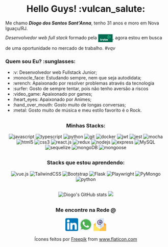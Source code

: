 <h1 align="center">Hello Guys! :vulcan_salute:</h1>

<p>
  Me chamo <strong><i>Diogo dos Santos Sant'Anna</i></strong>, tenho 31 anos e moro em Nova Iguaçu/RJ.
  <br>
    <i>Desenvolvedor web full stack</i> formado pela  <a href="https://www.betrybe.com/"><img src="trybe_img.png" align="center" width="45px"/></a>, agora estou em busca de uma oportunidade no mercado de trabalho.  <i>#vqv</i>
</p>

<h3>Quem sou Eu? :sunglasses:</h3>

<ul>
  <li>:v: Desenvolvedor web Fullstack Junior;</li>
  <li>:monocle_face: Estudando sempre, nem que seja autodidata;</li>
  <li>:wrench: Apaixonado por resolver problemas através da tecnologia</li>
  <li>:surfer: Gosto de sempre tentar, pois não tenho aversão a riscos</li>
  <li>:video_game: Apaixonado por games;</li>
  <li>:heart_eyes: Apaixonado por Animes;</li>
  <li>:hand_over_mouth: Gosto muito de longas conversas;</li>
  <li>:metal: Gosto muito de música e meu estilo favorito é o Rock.</li>
</ul>
  
##

<h3 align="center">Minhas Stacks:</h3>
<div align="center">
  <img src="https://img.shields.io/badge/javascript-%23323330.svg?style=for-the-badge&logo=javascript&logoColor=%23F7DF1E" alt="javascript"/>
  <img src="https://img.shields.io/badge/typescript-%23007ACC.svg?style=for-the-badge&logo=typescript&logoColor=white" alt="typescript"/>
  <img src="https://img.shields.io/badge/python-3670A0?style=for-the-badge&logo=python&logoColor=ffdd54" alt="python"/>
  <img src="https://img.shields.io/badge/git-%23F05033.svg?style=for-the-badge&logo=git&logoColor=white" alt="git"/>
  <img src="https://img.shields.io/badge/docker-%230db7ed.svg?style=for-the-badge&logo=docker&logoColor=white" alt="docker"/>
  <img src="https://img.shields.io/badge/JWT-black?style=for-the-badge&logo=JSON%20web%20tokens" alt="jwt"/>
  <img src="https://img.shields.io/badge/-jest-%23C21325?style=for-the-badge&logo=jest&logoColor=white" alt="jest"/>
  <img src="https://img.shields.io/badge/-mocha-%238D6748?style=for-the-badge&logo=mocha&logoColor=white" alt="mocha"/>
  <img src="https://img.shields.io/badge/html5-%23E34F26.svg?style=for-the-badge&logo=html5&logoColor=white" alt="html5"/>
  <img src="https://img.shields.io/badge/css3-%231572B6.svg?style=for-the-badge&logo=css3&logoColor=white" alt="css3"/>
  <img src="https://img.shields.io/badge/react.js-%2320232a.svg?style=for-the-badge&logo=react&logoColor=%2361DAFB" alt="react.js"/>
  <img src="https://img.shields.io/badge/redux-%23593d88.svg?style=for-the-badge&logo=redux&logoColor=white" alt="redux"/>
  <img src="https://img.shields.io/badge/node.js-6DA55F?style=for-the-badge&logo=node.js&logoColor=white" alt="nodejs"/>
  <img src="https://img.shields.io/badge/express.js-%23404d59.svg?style=for-the-badge&logo=express&logoColor=%2361DAFB" alt="express"/>
  <img src="https://img.shields.io/badge/mysql-%2300f.svg?style=for-the-badge&logo=mysql&logoColor=white" alt="MySQL"/>
  <img src="https://img.shields.io/badge/Sequelize-52B0E7?style=for-the-badge&logo=Sequelize&logoColor=white" alt="sequelize"/>
  <img src="https://img.shields.io/badge/MongoDB-%234ea94b.svg?style=for-the-badge&logo=mongodb&logoColor=white" alt="mongoDB"/>
  <img src="https://img.shields.io/badge/Mongoose-white.svg?style=for-the-badge&color=800" alt="mongoose"/>
</div>

##

<h3 align="center">Stacks que estou aprendendo:</h3>
<div align="center">
  
  <img src="https://img.shields.io/badge/vuejs-%2335495e.svg?style=for-the-badge&logo=vuedotjs&logoColor=%234FC08D" alt="vue.js"/>
  <img src="https://img.shields.io/badge/tailwindcss-%2338B2AC.svg?style=for-the-badge&logo=tailwind-css&logoColor=white" alt="TailwindCSS"/>
  <img src="https://img.shields.io/badge/bootstrap-%23563D7C.svg?style=for-the-badge&logo=bootstrap&logoColor=white" alt="Bootstrap"/>
  <img src="https://img.shields.io/badge/flask-white?style=for-the-badge&logo=flask&logoColor=black" alt="Flask"/>
  <img src="https://img.shields.io/badge/Playwright-1c1e21?style=for-the-badge&logo=playwright&logoColor=#2EAD33" alt="Playwright"/>
  <img src="https://img.shields.io/badge/PyMongo-3670A0?style=for-the-badge&color=%234ea94b" alt="PyMongo"/>
  <img src="https://img.shields.io/badge/Pytest-ffdd54?style=for-the-badge&logo=pytest&logoColor=#0A9EDC" alt="python"/>
</div>

##

<div align="center">
<img width=370 alt="Diogo's GitHub stats" src="https://github-readme-stats-dihsantanna.vercel.app/api?username=dihsantanna&theme=chartreuse-dark&show_icons=true&hide=contribs&count_private=true" />
<img width=300 src="https://github-readme-stats-dihsantanna.vercel.app/api/top-langs/?username=dihsantanna&layout=compact&theme=chartreuse-dark" />
</div>

##

<h3 align="center">Me encontre na Rede <b>@</b></h3>

<div align="center">
  <a href="https://www.linkedin.com/in/diogo-santanna/" target="_blank"><img src="linkedin.png" width="40px"/></a>
  <a href="https://api.whatsapp.com/send?phone=5521982387725" target="_blank"><img src="whatsapp.png" width="40px"/></a>
  <a href="mailto:diogosantanna08@gmail.com" target="_blank"><img src="marketing-de-email.png" width="40px"/></a>
</div>

<p align="center">
  Ícones feitos por <a href="https://www.freepik.com" title="Freepik">Freepik</a> from <a href="https://www.flaticon.com/br/" title="Flaticon">www.flaticon.com</a>
</p>

##
